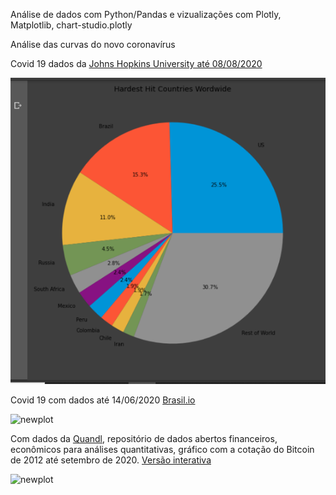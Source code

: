 Análise de dados com Python/Pandas e vizualizações com Plotly, Matplotlib, chart-studio.plotly

Análise das curvas do novo coronavírus

Covid 19 dados da [Johns Hopkins University até 08/08/2020](https://github.com/datasets/covid-19)

![newpie](https://github.com/Rosangelafl/Covid19-com-Plotly/blob/master/1027.tmp.png)

Covid 19 com dados até 14/06/2020 [Brasil.io](https://brasil.io/dataset/covid19/caso_full/)

![newplot](https://user-images.githubusercontent.com/20996253/84606968-96f66b00-ae80-11ea-8f6e-eada2c9787ab.png)

Com dados da [Quandl](https://www.quandl.com/), repositório de dados abertos financeiros, econômicos para análises quantitativas, gráfico com a cotação do Bitcoin de 2012 até setembro de 2020. [Versão interativa](https://chart-studio.plotly.com/~Rosangelafl/13.embed) 

![newplot](https://github.com/Rosangelafl/analises_vizPlotly/blob/master/Bitcoin%20USD%20Prices.jpeg)

